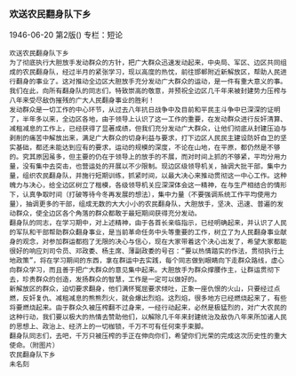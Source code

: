 ### 欢送农民翻身队下乡

1946-06-20
第2版()
专栏：短论

    欢送农民翻身队下乡
    为了彻底执行大胆放手发动群众的方针，把广大群众迅速发动起来，中央局、军区、边区共同组成的农民翻身队，经过半月的紧张学习，现以高度的热忱，前往邯郸附近新解放区，帮助人民进行翻身的事业了。这对推动全边区大胆放手充分发动广大群众的运动，是一件有重大意义的事。我们在此，向所有翻身队的同志们，特致崇高的敬意，并预祝全边区几千年来被封建势力压榨与八年来受尽敌伪摧残的广大人民翻身事业的胜利！
    发动群众是一切工作的中心环节，从过去八年抗日战争中及目前和平民主斗争中已深深的证明了，半年多以来，全边区各地，由于领导上认识了这一工作的重要，在发动群众进行反奸清算、减租减息的工作上，已经获得了显著成绩，但我们充分发动广大群众，让他们彻底从封建压迫与剥削的痛苦中解放出来，满足广大群众的切身利益与要求，打下边区人民民主建设防奸自卫的坚实基础，都还未能达到应有的要求，运动的规模的深度，不论在山地，在平原，都仍然是不够的。究其原因虽多，但主要的仍在于领导上的放手的不展，而对时间上抓的不够紧，平均分用力量，没有集中去突击，也营运处的开展以不少限制。现边区级领导机关，抽调大批干部，集中力量，组织农民翻身队，并施行短期训练，抓紧时间，以最大决心来推动贯彻这一中心工作。这种魄力与决心，给全边区树立了楷模，各级领导机关应深深体会这一精神，在与生产相结合的情形下，认真争取时间（打破等待今冬再发展的想法），集中力量（不要强调系统工作平均使用力量），抽调更多的干部，组成无数的大大小小的农民翻身队，大胆放手，坚决、迅速、普遍的发动群众，使全边区各个角落的群众都敢于最短期间获得充分发动。
    翻身队的同志，在学习期中，对上述精神，由于各首长亲临指示，已经明确起来，并认识了人民的军队和干部帮助群众翻身事业，是当前革命任务中头等重要的工作，树立了为人民翻身事业献身的观念，对参加群运都抱了无限的决心与信心，现在大家带着这个决心出发了，希望大家都能很好的响应刘司令员、邓政委、杨主席、薄副政委的号召：“要以热情踏实的作法，贯彻执行土地政策”，将在学习期间的东西，拿在群运中去实践，每个同志做到眼睛向下走群众路线，虚心向群众学习，而且善于把广大群众的意见集中起来。大胆放手为群众撑腰作主，让群运贯彻下去，珍贵群众的创造，发扬群众的智慧，工作是一定可以做好的。
    新解放区的群众，迫切要求翻身，他们满怀冤屈要求倾吐，正象一座仇恨的火山，只要经过点燃，反奸复仇、减租减息的熊熊烈火，就会爆出烈焰。这烈焰，很多地方已经燃烧起来了，有些将要燃烧起来。由于群众久被压榨翻不过身来，一经行动起来，必然是极猛烈的，对广大农民的这种行动，我们要以极大的热情去赞助他们，以解除几千年来封建统治及敌伪八年来所加诸人民的思想上、政治上、经济上的一切枷锁，千万不可有任何束手束脚。
    翻身队同志们，去吧，千万只被压榨的手正在伸向你们，希望你们光荣的完成这次历史性的重大使命。（附图片）
    农民翻身队下乡
    未名刻 
